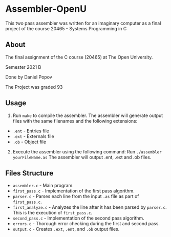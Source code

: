 # Assembler-OpenU
This two pass assembler was written for an imaginary computer as a final project of the course 20465 - Systems Programming in C

## About

The final assignment of the C course (20465) at The Open University.

Semester 2021 B

Done by Daniel Popov

The Project was graded 93

## Usage

1. Run `make` to compile the assembler.
The assembler will generate output files with the same filenames and the following extensions:
- `.ent` - Entries file
- `.ext` - Externals file
- `.ob` - Object file              
2. Execute the assembler using the following command:
Run `./assembler yourFileName.as`
The assembler will output .ent, .ext and .ob files.
  
## Files Structure
- `assembler.c` - Main program.
- `first_pass.c` - Implementation of the first pass algorithm.
- `parser.c` - Parses each line from the input `.as` file as part of `first_pass.c`.
- `first_analyze.c` - Analyzes the line after it has been parsed by `parser.c`. This is the execution of `first_pass.c`.
- `second_pass.c` - Implementation of the second pass algorithm.
- `errors.c` - Thorough error checking during the first and second pass.
- `output.c` - Creates `.ext`, `.ent`, and `.ob` output files.


